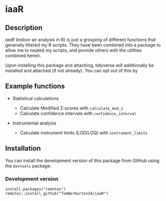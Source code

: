 # iaaR

## Description
*iaaR* (indoor air analysis in R) is just a grouping of different functions that generally littered my R scripts. They have been combined into a package to allow me to neated my scripts, and provide others with the utilities combined herein.

Upon installing this package and attaching, tidyverse will additionally be installed and attached (if not already). You can opt out of this by  

## Example functions
- Statistical calculations
  - Calculate Modified Z-scores with `calculate_mod_z`
  - Calculate confidence intervals with `confidence_interval`
  
- Instrumental analysis
  - Calculate instrument limits (LOD/LOQ) with `instrument_limits`

## Installation
You can install the development version of this package from GitHub using the `devtools` package:

### Development version
```
install.packages("remotes")
remotes::install_github("TomWarburtonIA/iaaR")
```
